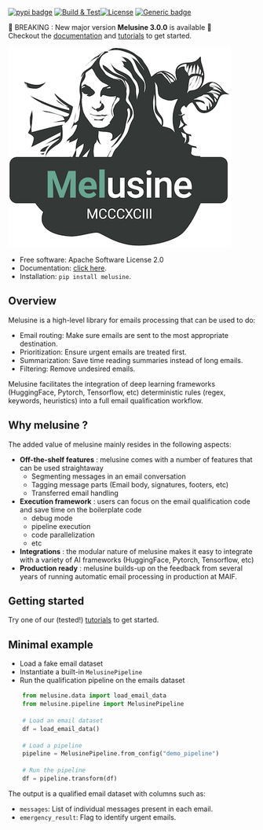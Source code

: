 [![pypi badge](https://img.shields.io/pypi/v/melusine.svg)](https://pypi.python.org/pypi/melusine)
[![Build & Test](https://github.com/MAIF/melusine/actions/workflows/main.yml/badge.svg?branch=master)](https://github.com/MAIF/melusine/actions/workflows/main.yml)[![License](https://img.shields.io/badge/License-Apache%202.0-blue.svg)](https://opensource.org/licenses/Apache-2.0)
[![Generic badge](https://img.shields.io/badge/python-3.8+-blue.svg)](https://shields.io/)

🎉 BREAKING : New major version **Melusine 3.0.0** is available 🎉  
Checkout the [documentation](https://maif.github.io/melusine/) and [tutorials](https://maif.github.io/melusine/tutorials/00_GettingStarted/) to get started.

<!-- <img src=`docs/_static/melusine.png` width=`200`/> -->
![](docs/_static/melusine.png)

- Free software: Apache Software License 2.0
- Documentation: [click here](https://maif.github.io/melusine/).
- Installation: `pip install melusine`.

## Overview


Melusine is a high-level library for emails processing that can be used to do:

- Email routing: Make sure emails are sent to the most appropriate destination.
- Prioritization: Ensure urgent emails are treated first.
- Summarization: Save time reading summaries instead of long emails.
- Filtering: Remove undesired emails.

Melusine facilitates the integration of deep learning frameworks (HuggingFace, Pytorch, Tensorflow, etc) 
deterministic rules (regex, keywords, heuristics) into a full email qualification workflow.

## Why melusine ?

The added value of melusine mainly resides in the following aspects:

- **Off-the-shelf features** :  melusine comes with a number of features that can be used straightaway
    - Segmenting messages in an email conversation
    - Tagging message parts (Email body, signatures, footers, etc)
    - Transferred email handling
- **Execution framework** : users can focus on the email qualification code and save time on the boilerplate code  
    - debug mode  
    - pipeline execution  
    - code parallelization
    - etc
- **Integrations** : the modular nature of melusine makes it easy to integrate with a variety of AI frameworks
  (HuggingFace, Pytorch, Tensorflow, etc)
- **Production ready** : melusine builds-up on the feedback from several years of running automatic email processing 
in production at MAIF.

## Getting started

Try one of our (tested!) [tutorials](https://maif.github.io/melusine/tutorials/00_GettingStarted/) to get started.

## Minimal example

- Load a fake email dataset
- Instantiate a built-in `MelusinePipeline`
- Run the qualification pipeline on the emails dataset

``` Python
    from melusine.data import load_email_data
    from melusine.pipeline import MelusinePipeline

    # Load an email dataset
    df = load_email_data()

    # Load a pipeline
    pipeline = MelusinePipeline.from_config("demo_pipeline")

    # Run the pipeline
    df = pipeline.transform(df)
```

The output is a qualified email dataset with columns such as:
- `messages`: List of individual messages present in each email.
- `emergency_result`: Flag to identify urgent emails.
